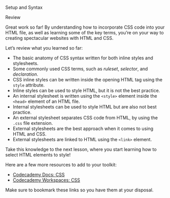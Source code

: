 Setup and Syntax

Review

Great work so far! By understanding how to incorporate CSS code into your HTML file, as well as learning some of the key terms, you’re on your way to creating spectacular websites with HTML and CSS.

Let’s review what you learned so far:

*   The basic anatomy of CSS syntax written for both inline styles and stylesheets.
*   Some commonly used CSS terms, such as _ruleset_, _selector_, and _declaration_.
*   CSS inline styles can be written inside the opening HTML tag using the `style` attribute.
*   Inline styles can be used to style HTML, but it is not the best practice.
*   An internal stylesheet is written using the `<style>` element inside the `<head>` element of an HTML file.
*   Internal stylesheets can be used to style HTML but are also not best practice.
*   An external stylesheet separates CSS code from HTML, by using the `.css` file extension.
*   External stylesheets are the best approach when it comes to using HTML and CSS.
*   External stylesheets are linked to HTML using the `<link>` element.

Take this knowledge to the next lesson, where you start learning how to select HTML elements to style!

Here are a few more resources to add to your toolkit:

*   [Codecademy Docs: CSS](https://www.codecademy.com/resources/docs/css)
*   [Codecademy Workspaces: CSS](https://www.codecademy.com/workspaces/new)

Make sure to bookmark these links so you have them at your disposal.